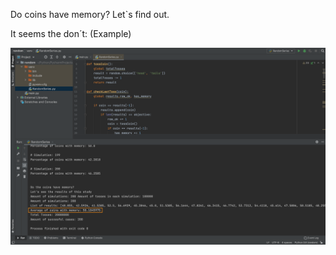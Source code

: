 Do coins have memory?
Let`s find out.


It seems the don´t:
(Example)

![Screen Capture](https://github.com/Igna-M/coins-memory/blob/master/Result.png)
